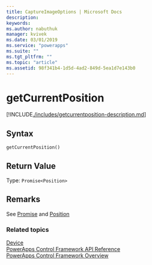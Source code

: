 ```yaml
---
title: CaptureImageOptions | Microsoft Docs
description: 
keywords:
ms.author: nabuthuk
manager: kvivek
ms.date: 03/01/2019
ms.service: "powerapps"
ms.suite: ""
ms.tgt_pltfrm: ""
ms.topic: "article"
ms.assetid: 98f341b4-1d5d-4ad2-849d-5ea1d7e143b0
---
```


# getCurrentPosition

[!INCLUDE[./includes/getcurrentposition-description.md](./includes/getcurrentposition-description.md)]

## Syntax

`getCurrentPosition()`

## Return Value

Type: `Promise<Position>`

## Remarks

See [Promise](https://developer.mozilla.org/docs/Web/JavaScript/Reference/Global_Objects/Promise) and  [Position](https://developer.mozilla.org/en-US/docs/Web/API/Position)

### Related topics

[Device](../device.md)<br />
[PowerApps Control Framework API Reference](../index.md)<br />
[PowerApps Control Framework Overview](../../overview.md)<br />
